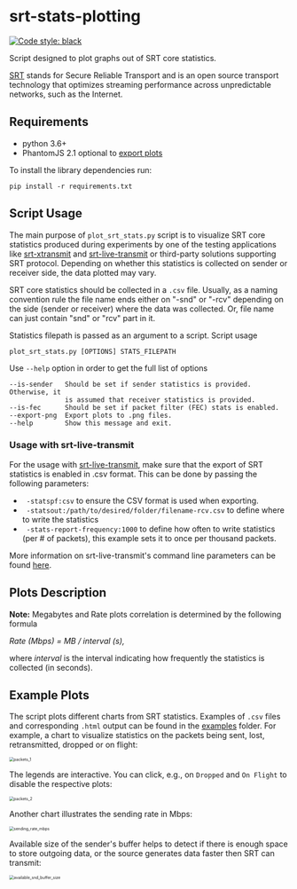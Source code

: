 # srt-stats-plotting

<p align="left">
<a href="https://github.com/python/black"><img alt="Code style: black" src="https://img.shields.io/badge/code%20style-black-000000.svg"></a>
</p>

Script designed to plot graphs out of SRT core statistics.

[SRT](https://github.com/Haivision/srt) stands for Secure Reliable Transport and is an open source transport technology that optimizes streaming performance across unpredictable networks, such as the Internet.

## Requirements

* python 3.6+
* PhantomJS 2.1 optional to [export plots](https://bokeh.pydata.org/en/latest/docs/user_guide/export.html)

To install the library dependencies run:
```
pip install -r requirements.txt
```

## Script Usage

The main purpose of `plot_srt_stats.py` script is to visualize SRT core statistics produced during experiments by one of the testing applications like [srt-xtransmit](https://github.com/maxsharabayko/srt-xtransmit) and [srt-live-transmit](https://github.com/Haivision/srt/blob/master/docs/apps/srt-live-transmit.md) or third-party solutions supporting SRT protocol. Depending on whether this statistics is collected on sender or receiver side, the data plotted may vary.

SRT core statistics should be collected in a `.csv` file. Usually, as a naming convention rule the file name ends either on "-snd" or "-rcv" depending on the side (sender or receiver) where the data was collected. Or, file name can just contain "snd" or "rcv" part in it.

Statistics filepath is passed as an argument to a script. Script usage
```
plot_srt_stats.py [OPTIONS] STATS_FILEPATH
```

Use `--help` option in order to get the full list of options
```
--is-sender   Should be set if sender statistics is provided. Otherwise, it
              is assumed that receiver statistics is provided.
--is-fec      Should be set if packet filter (FEC) stats is enabled.
--export-png  Export plots to .png files.
--help        Show this message and exit.
```

### Usage with srt-live-transmit
For the usage with [srt-live-transmit](https://github.com/Haivision/srt/blob/master/docs/apps/srt-live-transmit.md), make sure that the export of SRT statistics is enabled in .csv format. This can be done by passing the following parameters:
- ` -statspf:csv` to ensure the CSV format is used when exporting.
- ` -statsout:/path/to/desired/folder/filename-rcv.csv` to define where to write the statistics
- ` -stats-report-frequency:1000` to define how often to write statistics (per # of packets), this example sets it to once per thousand packets.

More information on srt-live-transmit's command line parameters can be found [here](https://github.com/Haivision/srt/blob/master/docs/apps/srt-live-transmit.md#command-line-options).

## Plots Description

**Note:** Megabytes and Rate plots correlation is determined by the following formula

_Rate (Mbps) = MB / interval (s),_

where _interval_ is the interval indicating how frequently the statistics is collected (in seconds).


## Example Plots

The script plots different charts from SRT statistics. Examples of `.csv` files and corresponding `.html` output can be found in the [examples](https://github.com/mbakholdina/srt-stats-plotting/tree/master/examples) folder. For example, a chart to visualize statistics on the packets being sent, lost, retransmitted, dropped or on flight:

<img src="img/packets_1.png" alt="packets_1" style="zoom:50%;" />

The legends are interactive. You can click, e.g., on `Dropped` and `On Flight` to disable the respective plots:

<img src="img/packets_2.png" alt="packets_2" style="zoom:50%;" />

Another chart illustrates the sending rate in Mbps:

<img src="img/sending_rate_mbps.png" alt="sending_rate_mbps" style="zoom:50%;" />

Available size of the sender's buffer helps to detect if there is enough space to store outgoing data, or the source generates data faster then SRT can transmit:

<img src="img/available_snd_buffer_size.png" alt="available_snd_buffer_size" style="zoom:50%;" />
